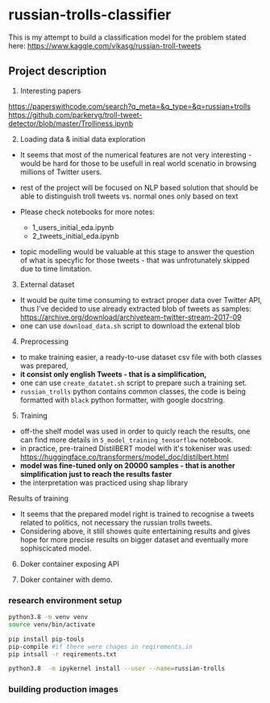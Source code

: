 # russian-trolls-classifier
This is my attempt to build a classification model for the problem stated here:
https://www.kaggle.com/vikasg/russian-troll-tweets


## Project description

1. Interesting papers

https://paperswithcode.com/search?q_meta=&q_type=&q=russian+trolls
https://github.com/parkervg/troll-tweet-detector/blob/master/Trolliness.ipynb

2. Loading data & initial data exploration

- It seems that most of the numerical features are not very interesting - would be hard for those to be usefull in real world scenatio
in browsing millions of Twitter users.
- rest of the project will be focused on NLP based solution that should 
  be able to distinguish troll tweets vs. normal ones only based on text
- Please check notebooks for more notes:
  - 1_users_initial_eda.ipynb  
  - 2_tweets_initial_eda.ipynb 
  
- topic modelling would be valuable at this stage to answer the question of what
is specyfic for those tweets - that was unfrotunately skipped due to time limitation.

3. External dataset
- It would be quite time consuming to extract proper data over Twitter API,
thus I've decided to use already extracted blob of tweets as samples:
  https://archive.org/download/archiveteam-twitter-stream-2017-09
-   one can use `download_data.sh` script to download the extenal blob

4. Preprocessing
- to make training easier, a ready-to-use dataset csv file with both classes 
  was prepared,
- **it consist only english Tweets - that is a simplification,**
- one can use `create_datatet.sh` script to prepare such a training set.
- `russian_trolls` python contains common classes, the code is being formatted with
`black` python formatter, with google docstring. 

5. Training 
- off-the shelf model was used in order to quicly reach the results, one can find 
  more details in `5_model_training_tensorflow` notebook.
- in practice, pre-trained DistilBERT model with it's tokeniser was used: https://huggingface.co/transformers/model_doc/distilbert.html
- **model was fine-tuned only on 20000 samples - that is another simplification
just to reach the results faster**
- the interpretation was practiced using shap library

Results of training 
- It seems that the prepared model right is trained to recognise a tweets related 
  to politics, not necessary the russian trolls tweets.
- Considering above, it still showes quite entertaining results and gives hope for 
  more precise results on bigger dataset and eventually more sophiscicated model.

6. Doker container exposing API

7. Doker container with demo.


### research environment setup

```bash
python3.8 -m venv venv
source venv/bin/activate

pip install pip-tools
pip-compile #if there were chages in reqirements.in
pip intsall -r reqirements.txt

python3.8  -m ipykernel install --user --name=russian-trolls

```

### building production images


